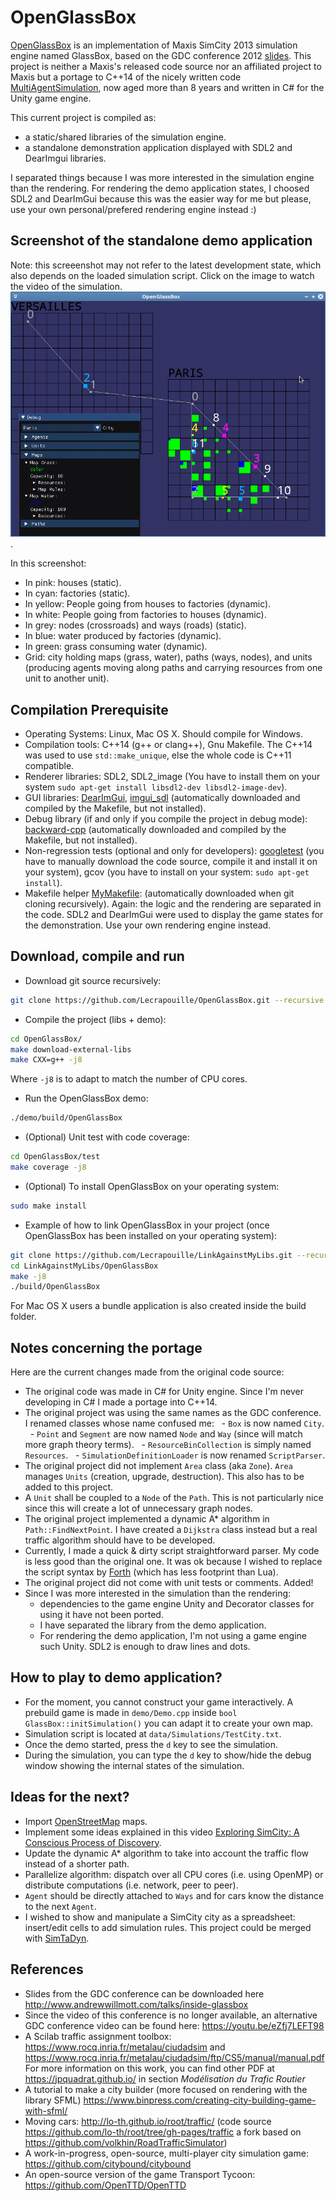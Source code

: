 # OpenGlassBox

[OpenGlassBox](https://github.com/Lecrapouille/OpenGlassBox) is an implementation of Maxis SimCity 2013 simulation engine named GlassBox, based on the GDC conference 2012 [slides](http://www.andrewwillmott.com/talks/inside-glassbox). This project is neither a Maxis's released code source nor an affiliated project to Maxis but a portage to C++14 of the nicely written code [MultiAgentSimulation](https://github.com/federicodangelo/MultiAgentSimulation), now aged more than 8 years and written in C# for the Unity game engine.

This current project is compiled as:
- a static/shared libraries of the simulation engine.
- a standalone demonstration application displayed with SDL2 and DearImgui libraries.

I separated things because I was more interested in the simulation engine than the rendering.
For rendering the demo application states,  I choosed SDL2 and DearImGui because this was
the easier way for me but please, use your own personal/prefered rendering engine instead :)

## Screenshot of the standalone demo application

Note: this screeenshot may not refer to the latest development state, which also depends on the loaded simulation script.
Click on the image to watch the video of the simulation.
[![OpenGlassBox](https://github.com/Lecrapouille/OpenGlassBox/blob/master/doc/OpenGlassBox.png)](https://youtu.be/zyLO9Ls_hME?feature=shared).

In this screenshot:
- In pink: houses (static).
- In cyan: factories (static).
- In yellow: People going from houses to factories (dynamic).
- In white: People going from factories to houses (dynamic).
- In grey: nodes (crossroads) and ways (roads) (static).
- In blue: water produced by factories (dynamic).
- In green: grass consuming water (dynamic).
- Grid: city holding maps (grass, water), paths (ways, nodes), and units (producing agents moving along paths and carrying resources from one unit to another unit).

## Compilation Prerequisite

- Operating Systems: Linux, Mac OS X. Should compile for Windows.
- Compilation tools: C++14 (g++ or clang++), Gnu Makefile. The C++14 was used to use `std::make_unique`, else the whole code is C++11 compatible.
- Renderer libraries: SDL2, SDL2_image (You have to install them on your system `sudo apt-get install libsdl2-dev libsdl2-image-dev`).
- GUI libraries: [DearImGui](https://github.com/ocornut/imgui), [imgui_sdl](https://github.com/Tyyppi77/imgui_sdl) (automatically downloaded and compiled by the Makefile, but not installed).
- Debug library (if and only if you compile the project in debug mode): [backward-cpp](https://github.com/bombela/backward-cpp) (automatically downloaded and compiled by the Makefile, but not installed).
- Non-regression tests (optional and only for developers): [googletest](https://github.com/google/googletest) (you have to manually download the code source, compile it and install it on your system), gcov (you have to install on your system: `sudo apt-get install`).
- Makefile helper [MyMakefile](https://github.com/Lecrapouille/MyMakefile): (automatically downloaded when git cloning recursively).
Again: the logic and the rendering are separated in the code. SDL2 and DearImGui were used to display the game states for the demonstration. Use your own rendering engine instead.

## Download, compile and run

- Download git source recursively:
```sh
git clone https://github.com/Lecrapouille/OpenGlassBox.git --recursive
```

- Compile the project (libs + demo):
```sh
cd OpenGlassBox/
make download-external-libs
make CXX=g++ -j8
```
Where `-j8` is to adapt to match the number of CPU cores.

- Run the OpenGlassBox demo:
```sh
./demo/build/OpenGlassBox
```

- (Optional) Unit test with code coverage:
```sh
cd OpenGlassBox/test
make coverage -j8
```

- (Optional) To install OpenGlassBox on your operating system:
```sh
sudo make install
```

- Example of how to link OpenGlassBox in your project (once OpenGlassBox has been installed on your operating system):
```sh
git clone https://github.com/Lecrapouille/LinkAgainstMyLibs.git --recursive
cd LinkAgainstMyLibs/OpenGlassBox
make -j8
./build/OpenGlassBox
```

For Mac OS X users a bundle application is also created inside the build folder.

## Notes concerning the portage

Here are the current changes made from the original code source:
- The original code was made in C# for Unity engine. Since I'm never developing in C# I made a portage into C++14.
- The original project was using the same names as the GDC conference. I renamed classes whose name confused me:
  - `Box` is now named `City`.
  - `Point` and `Segment` are now named `Node` and `Way` (since will match more graph theory terms).
  - `ResourceBinCollection` is simply named `Resources`.
  - `SimulationDefinitionLoader` is now renamed `ScriptParser`.
- The original project did not implement `Area` class (aka `Zone`). `Area` manages `Units` (creation, upgrade, destruction). This also has to be added to this project.
- A `Unit` shall be coupled to a `Node` of the `Path`. This is not particularly nice since this will create a lot of unnecessary graph nodes.
- The original project implemented a dynamic A* algorithm in `Path::FindNextPoint`. I have created a `Dijkstra` class instead but a real traffic algorithm should have to be developed.
- Currently, I made a quick & dirty script straightforward parser. My code is less good than the original one. It was ok because I wished to replace the script syntax by [Forth](https://esp32.arduino-forth.com/) (which has less footprint than Lua).
- The original project did not come with unit tests or comments. Added!
- Since I was more interested in the simulation than the rendering:
  - dependencies to the game engine Unity and Decorator classes for using it have not been ported.
  - I have separated the library from the demo application.
  - For rendering the demo application, I'm not using a game engine such Unity. SDL2 is enough to draw lines and dots.

## How to play to demo application?

- For the moment, you cannot construct your game interactively. A prebuild game is made in `demo/Demo.cpp` inside `bool GlassBox::initSimulation()` you can adapt it to create your own map.
- Simulation script is located at `data/Simulations/TestCity.txt`.
- Once the demo started, press the `d` key to see the simulation.
- During the simulation, you can type the `d` key to show/hide the debug window showing the internal states of the simulation.

## Ideas for the next?

- Import [OpenStreetMap](https://www.openstreetmap.org) maps.
- Implement some ideas explained in this video [Exploring SimCity: A Conscious Process of Discovery](https://youtu.be/eZfj7LEFT98).
- Update the dynamic A* algorithm to take into account the traffic flow instead of a shorter path.
- Parallelize algorithm: dispatch over all CPU cores (i.e. using OpenMP) or distribute computations (i.e. network, peer to peer).
- `Agent` should be directly attached to `Ways` and for cars know the distance to the next `Agent`.
- I wished to show and manipulate a SimCity city as a spreadsheet: insert/edit cells to add simulation rules. This project could be merged
  with [SimTaDyn](https://github.com/Lecrapouille/SimTaDyn).

## References

- Slides from the GDC conference can be downloaded here http://www.andrewwillmott.com/talks/inside-glassbox
- Since the video of this conference is no longer available, an alternative GDC conference video can be found here: https://youtu.be/eZfj7LEFT98
- A Scilab traffic assignment toolbox: https://www.rocq.inria.fr/metalau/ciudadsim and https://www.rocq.inria.fr/metalau/ciudadsim/ftp/CS5/manual/manual.pdf For more information on this work, you can find other PDF at https://jpquadrat.github.io/ in section *Modélisation du Trafic Routier*
- A tutorial to make a city builder (more focused on rendering with the library SFML) https://www.binpress.com/creating-city-building-game-with-sfml/
- Moving cars: http://lo-th.github.io/root/traffic/ (code source https://github.com/lo-th/root/tree/gh-pages/traffic a fork based on https://github.com/volkhin/RoadTrafficSimulator)
- A work-in-progress, open-source, multi-player city simulation game: https://github.com/citybound/citybound
- An open-source version of the game Transport Tycoon: https://github.com/OpenTTD/OpenTTD
